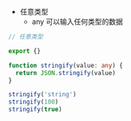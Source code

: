 - 任意类型
  - any 可以输入任何类型的数据

```ts
// 任意类型

export {}

function stringify(value: any) {
  return JSON.stringify(value)
}

stringify('string')
stringify(100)
stringify(true)

```

